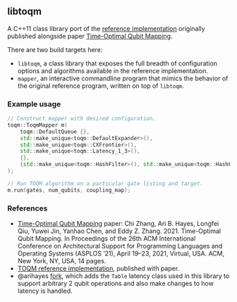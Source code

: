 ## libtoqm

A C++11 class library port of the
[reference implementation](https://github.com/time-optimal-qmapper/TOQM/tree/main/code) originally published alongside
paper [Time-Optimal Qubit Mapping](https://doi.org/10.1145/3445814.3446706).

There are two build targets here:
- `libtoqm`, a class library that exposes the full breadth of configuration options and algorithms
  available in the reference implementation.
- `mapper`, an interactive commandline program that mimics the behavior of the original reference
  program, written on top of `libtoqm`.

### Example usage
```cpp
// Construct mapper with desired configuration.
toqm::ToqmMapper m(
	toqm::DefaultQueue {},
	std::make_unique<toqm::DefaultExpander>(),
	std::make_unique<toqm::CXFrontier>(),
	std::make_unique<toqm::Latency_1_3>(),
	{},
	{std::make_unique<toqm::HashFilter>(), std::make_unique<toqm::HashFilter2>()}
);

// Run TOQM algorithm on a particular gate listing and target.
m.run(gates, num_qubits, coupling_map);
```

### References
- [Time-Optimal Qubit Mapping](https://doi.org/10.1145/3445814.3446706) paper:
  Chi Zhang, Ari B. Hayes, Longfei Qiu, Yuwei Jin, Yanhao Chen, and Eddy Z. Zhang. 2021. Time-Optimal Qubit
  Mapping. In Proceedings of the 26th ACM International Conference on Architectural Support for Programming
  Languages and Operating Systems (ASPLOS ’21), April 19–23, 2021, Virtual, USA.
  ACM, New York, NY, USA, 14 pages.
- [TOQM reference implementation](https://github.com/time-optimal-qmapper/TOQM/tree/main/code), published with paper.
- @arihayes [fork](https://github.com/arihayes/TOQM), which adds the `Table` latency class used in this library to
  support arbitrary 2 qubit operations and also make changes to how latency is handled.